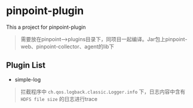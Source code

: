 # pinpoint-plugin
This a project for pinpoint-plugin

> 需要放在pinpoint——>plugins目录下，同项目一起编译。Jar包上pinpoint-web、pinpoint-collector、agent的lib下

## Plugin List

- simple-log

> 拦截程序中 `ch.qos.logback.classic.Logger.info` 下，日志内容中含有 `HDFS file size` 的日志进行trace

